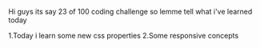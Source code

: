 Hi guys its say 23 of 100 coding challenge so lemme tell what i've learned today

1.Today i learn some new css properties
2.Some responsive concepts
 

